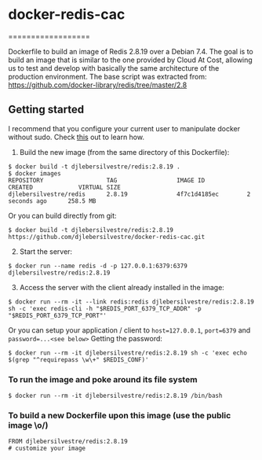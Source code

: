 # docker-redis-cac
==================

Dockerfile to build an image of Redis 2.8.19 over a Debian 7.4. The goal is to
build an image that is similar to the one provided by Cloud At Cost, allowing
us to test and develop with basically the same architecture of the production
environment. The base script was extracted from:
https://github.com/docker-library/redis/tree/master/2.8

Getting started
---------------

I recommend that you configure your current user to manipulate docker without sudo.
Check [this](http://askubuntu.com/questions/477551/how-can-i-use-docker-without-sudo) out to learn how.

1. Build the new image (from the same directory of this Dockerfile):
```
$ docker build -t djlebersilvestre/redis:2.8.19 .
$ docker images
REPOSITORY                  TAG                 IMAGE ID            CREATED             VIRTUAL SIZE
djlebersilvestre/redis      2.8.19              4f7c1d4185ec        2  seconds ago      258.5 MB

```
Or you can build directly from git:
```
$ docker build -t djlebersilvestre/redis:2.8.19 https://github.com/djlebersilvestre/docker-redis-cac.git
```

2. Start the server:
```
$ docker run --name redis -d -p 127.0.0.1:6379:6379 djlebersilvestre/redis:2.8.19
```

3. Access the server with the client already installed in the image:
```
$ docker run --rm -it --link redis:redis djlebersilvestre/redis:2.8.19 sh -c 'exec redis-cli -h "$REDIS_PORT_6379_TCP_ADDR" -p "$REDIS_PORT_6379_TCP_PORT"'
```
Or you can setup your application / client to `host=127.0.0.1`,  `port=6379` and `password=...<see below>`
Getting the password:
```
$ docker run --rm -it djlebersilvestre/redis:2.8.19 sh -c 'exec echo $(grep "^requirepass \w\+" $REDIS_CONF)'
```

### To run the image and poke around its file system
```
$ docker run --rm -it djlebersilvestre/redis:2.8.19 /bin/bash
```

### To build a new Dockerfile upon this image (use the public image \o/)
```
FROM djlebersilvestre/redis:2.8.19
# customize your image
```
